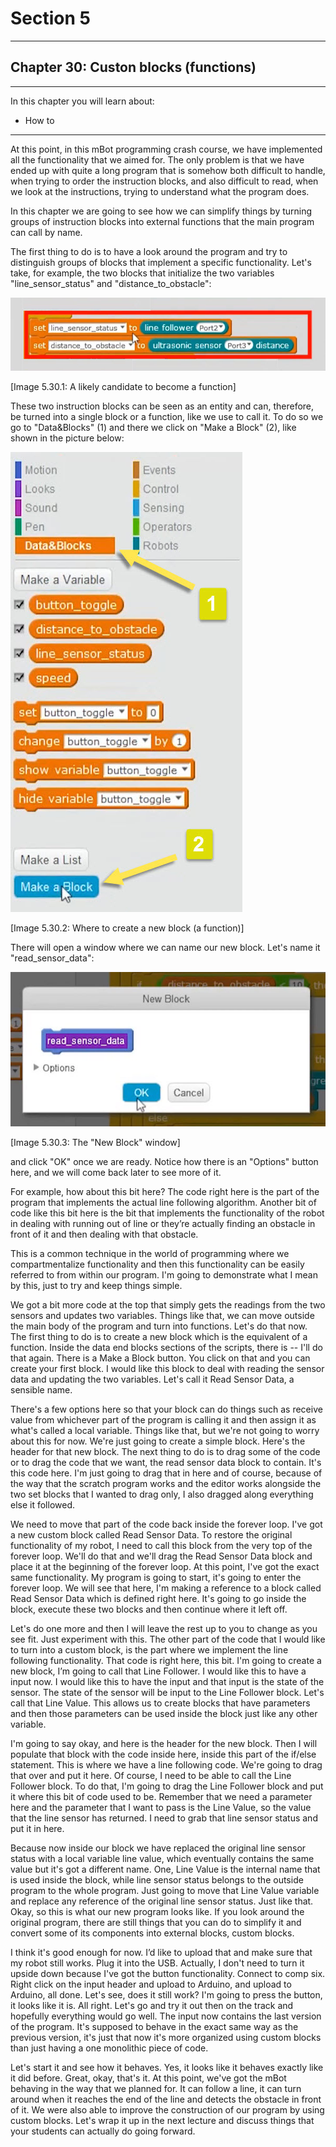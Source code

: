 # Section 5

---

## Chapter 30: Custon blocks \(functions\)

---

In this chapter you will learn about:

* How to 

---

At this point, in this mBot programming crash course, we have implemented all the functionality that we aimed for. The only problem is that we have ended up with quite a long program that is somehow both difficult to handle, when trying to order the instruction blocks, and also difficult to read, when we look at the instructions, trying to understand what the program does.

In this chapter we are going to see how we can simplify things by turning groups of instruction blocks into external functions that the main program can call by name.

The first thing to do is to have a look around the program and try to distinguish groups of blocks that implement a specific functionality. Let's take, for example, the two blocks that initialize the two variables "line\_sensor\_status" and "distance\_to\_obstacle":

![](/assets/Img.5.30.1.jpg)

\[Image 5.30.1: A likely candidate to become a function\]

These two instruction blocks can be seen as an entity and can, therefore, be turned into a single block or a function, like we use to call it. To do so we go to "Data&Blocks" \(1\) and there we click on "Make a Block" \(2\), like shown in the picture below:

![](/assets/Img.5.30.2.jpg)

\[Image 5.30.2: Where to create a new block \(a function\)\]

There will open a window where we can name our new block. Let's name it "read\_sensor\_data":

![](/assets/Img.5.30.3.jpg)

\[Image 5.30.3: The "New Block" window\]

and click "OK" once we are ready. Notice how there is an "Options" button here, and we will come back later to see more of it.





For example, how about this bit here? The code right here is the part of the program that implements the actual line following algorithm. Another bit of code like this bit here is the bit that implements the functionality of the robot in dealing with running out of line or they’re actually finding an obstacle in front of it and then dealing with that obstacle.

This is a common technique in the world of programming where we compartmentalize functionality and then this functionality can be easily referred to from within our program. I'm going to demonstrate what I mean by this, just to try and keep things simple.

We got a bit more code at the top that simply gets the readings from the two sensors and updates two variables. Things like that, we can move outside the main body of the program and turn into functions. Let's do that now. The first thing to do is to create a new block which is the equivalent of a function. Inside the data end blocks sections of the scripts, there is -- I'll do that again. There is a Make a Block button. You click on that and you can create your first block. I would like this block to deal with reading the sensor data and updating the two variables. Let's call it Read Sensor Data, a sensible name.

There's a few options here so that your block can do things such as receive value from whichever part of the program is calling it and then assign it as what's called a local variable. Things like that, but we're not going to worry about this for now. We're just going to create a simple block. Here's the header for that new block. The next thing to do is to drag some of the code or to drag the code that we want, the read sensor data block to contain. It's this code here. I'm just going to drag that in here and of course, because of the way that the scratch program works and the editor works alongside the two set blocks that I wanted to drag only, I also dragged along everything else it followed.

We need to move that part of the code back inside the forever loop. I've got a new custom block called Read Sensor Data. To restore the original functionality of my robot, I need to call this block from the very top of the forever loop. We'll do that and we'll drag the Read Sensor Data block and place it at the beginning of the forever loop. At this point, I've got the exact same functionality. My program is going to start, it's going to enter the forever loop. We will see that here, I'm making a reference to a block called Read Sensor Data which is defined right here. It's going to go inside the block, execute these two blocks and then continue where it left off.

Let's do one more and then I will leave the rest up to you to change as you see fit. Just experiment with this. The other part of the code that I would like to turn into a custom block, is the part where we implement the line following functionality. That code is right here, this bit. I'm going to create a new block, I’m going to call that Line Follower. I would like this to have a input now. I would like this to have the input and that input is the state of the sensor. The state of the sensor will be input to the Line Follower block. Let's call that Line Value. This allows us to create blocks that have parameters and then those parameters can be used inside the block just like any other variable.

I'm going to say okay, and here is the header for the new block. Then I will populate that block with the code inside here, inside this part of the if/else statement. This is where we have a line following code. We're going to drag that over and put it here. Of course, I need to be able to call the Line Follower block. To do that, I'm going to drag the Line Follower block and put it where this bit of code used to be. Remember that we need a parameter here and the parameter that I want to pass is the Line Value, so the value that the line sensor has returned. I need to grab that line sensor status and put it in here.

Because now inside our block we have replaced the original line sensor status with a local variable line value, which eventually contains the same value but it's got a different name. One, Line Value is the internal name that is used inside the block, while line sensor status belongs to the outside program to the whole program. Just going to move that Line Value variable and replace any reference of the original line sensor status. Just like that. Okay, so this is what our new program looks like. If you look around the original program, there are still things that you can do to simplify it and convert some of its components into external blocks, custom blocks.

I think it's good enough for now. I’d like to upload that and make sure that my robot still works. Plug it into the USB. Actually, I don't need to turn it upside down because I've got the button functionality. Connect to comp six. Right click on the input header and upload to Arduino, and upload to Arduino, all done. Let's see, does it still work? I'm going to press the button, it looks like it is. All right. Let's go and try it out then on the track and hopefully everything would go well. The input now contains the last version of the program. It's supposed to behave in the exact same way as the previous version, it's just that now it's more organized using custom blocks than just having a one monolithic piece of code.

Let's start it and see how it behaves. Yes, it looks like it behaves exactly like it did before. Great, okay, that's it. At this point, we've got the mBot behaving in the way that we planned for. It can follow a line, it can turn around when it reaches the end of the line and detects the obstacle in front of it. We were also able to improve the construction of our program by using custom blocks. Let's wrap it up in the next lecture and discuss things that your students can actually do going forward.

